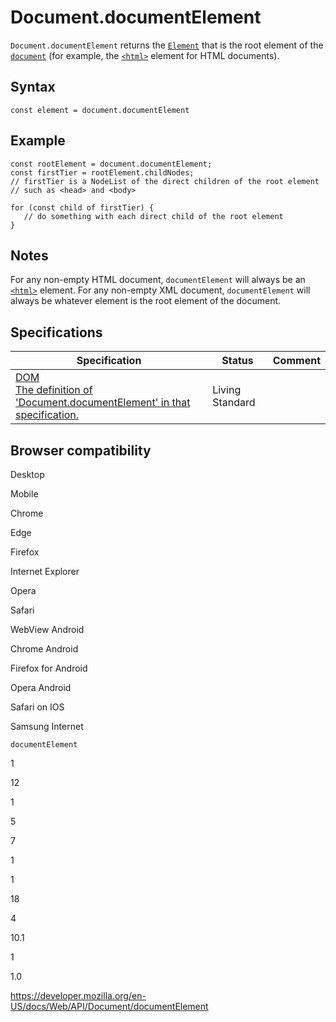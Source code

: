 # Document.documentElement

`Document.documentElement` returns the [`Element`](../element) that is the root element of the [`document`](../document) (for example, the [`<html>`](https://developer.mozilla.org/en-US/docs/Web/HTML/Element/html) element for HTML documents).

## Syntax

    const element = document.documentElement

## Example

    const rootElement = document.documentElement;
    const firstTier = rootElement.childNodes;
    // firstTier is a NodeList of the direct children of the root element
    // such as <head> and <body>

    for (const child of firstTier) {
       // do something with each direct child of the root element
    }

## Notes

For any non-empty HTML document, `documentElement` will always be an [`<html>`](https://developer.mozilla.org/en-US/docs/Web/HTML/Element/html) element. For any non-empty XML document, `documentElement` will always be whatever element is the root element of the document.

## Specifications

<table><thead><tr class="header"><th>Specification</th><th>Status</th><th>Comment</th></tr></thead><tbody><tr class="odd"><td><a href="https://dom.spec.whatwg.org/#dom-document-documentelement">DOM<br />
<span class="small">The definition of 'Document.documentElement' in that specification.</span></a></td><td><span class="spec-living">Living Standard</span></td><td></td></tr></tbody></table>

## Browser compatibility

Desktop

Mobile

Chrome

Edge

Firefox

Internet Explorer

Opera

Safari

WebView Android

Chrome Android

Firefox for Android

Opera Android

Safari on IOS

Samsung Internet

`documentElement`

1

12

1

5

7

1

1

18

4

10.1

1

1.0

<a href="https://developer.mozilla.org/en-US/docs/Web/API/Document/documentElement" class="_attribution-link">https://developer.mozilla.org/en-US/docs/Web/API/Document/documentElement</a>
